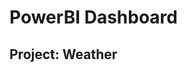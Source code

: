 # PowerBI Dashboard
## Project: Weather
 
<object data="dashboard_weather_data2.pdf" width="1000" height="1000" type='application/pdf'/>
<a href="/pdfs/dashboard_weather_data2.pdf" class="image fit"><img src="images/marr_pic.jpg" alt=""></a>
